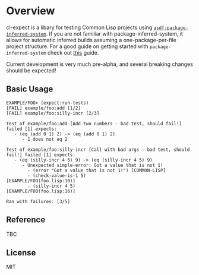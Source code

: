 # Overview
cl-expect is a libary for testing Common Lisp projects using [`asdf:package-inferred-system`](https://common-lisp.net/project/asdf/asdf/The-package_002dinferred_002dsystem-extension.html). If you are not familiar with package-inferred-system, it allows for automatic inferred builds assuming a one-package-per-file project structure. For a good guide on getting started with `package-inferred-system` check out [this](https://davazp.net/2014/11/26/modern-library-with-asdf-and-package-inferred-system.html) guide.

Current development is very much pre-alpha, and several breaking changes should be expected!

## Basic Usage
```
EXAMPLE/FOO> (expect:run-tests)
[FAIL] example/foo:add [1/2]     
[FAIL] example/foo:silly-incr [2/3]

Test of example/foo:add [Add two numbers - bad test, should fail!] failed [1] expects:  
   - (eq (add 0 1) 2) -> (eq (add 0 1) 2)  
      - 1 does not eq 2 

Test of example/foo:silly-incr [Call with bad args - bad test, should fail!] failed [1] expects:
   - (eq (silly-incr 4 5) 9) -> (eq (silly-incr 4 5) 9)
      - Unexpected simple-error: Got a value that is not 1!
        - (error "Got a value that is not 1!") [COMMON-LISP]
        - (check-value-is-1 5)                 [EXAMPLE/FOO(foo.lisp:10)]
        - (silly-incr 4 5)                     [EXAMPLE/FOO(foo.lisp:16)] 
        
Ran with failures: [3/5]
```
## Reference 
TBC

## License 
MIT
